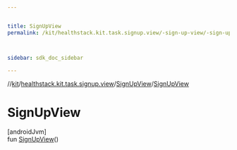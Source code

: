 ```yaml
---


title: SignUpView
permalink: /kit/healthstack.kit.task.signup.view/-sign-up-view/-sign-up-view.html



sidebar: sdk_doc_sidebar

---
```



//[kit](/kit.html)/[healthstack.kit.task.signup.view](../index.html)/[SignUpView](index.html)/[SignUpView](-sign-up-view.html)



# SignUpView



[androidJvm]\
fun [SignUpView](-sign-up-view.html)()






